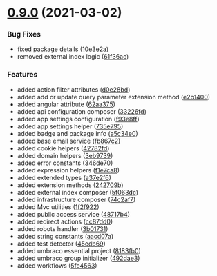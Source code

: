 # [0.9.0](https://github.com/thecogworks/cog-umbraco-essentials/compare/8183fb066c29631f139eb5fecea8ac980d888882...0.9.0) (2021-03-02)


### Bug Fixes

* fixed package details ([10e3e2a](https://github.com/thecogworks/cog-umbraco-essentials/commit/10e3e2afb07f8b75b063dfe85fa75e6d1314ca01))
* removed external index logic ([61f36ac](https://github.com/thecogworks/cog-umbraco-essentials/commit/61f36ac0e020cf2d28cd888a3c28ef6c8a563504))


### Features

* added action filter attributes ([d0e28bd](https://github.com/thecogworks/cog-umbraco-essentials/commit/d0e28bdc1f3ba6dd2b95b339b4c829b1a5ab5024))
* added add or update query parameter extension method ([e2b1400](https://github.com/thecogworks/cog-umbraco-essentials/commit/e2b14003d5ab3e1be22d3c9a5653e256f4c5e604))
* added angular attribute ([62aa375](https://github.com/thecogworks/cog-umbraco-essentials/commit/62aa375e1bddd3f1c6e223ad60f3a4860ad0c495))
* added api configuration composer ([33226fd](https://github.com/thecogworks/cog-umbraco-essentials/commit/33226fdfe67aae9c75663a9c6f682cf680f799cb))
* added app settings configuration ([f93e8ff](https://github.com/thecogworks/cog-umbraco-essentials/commit/f93e8ff796c99f39aeaa9a178eb9c19ff94b656c))
* added app settings helper ([735e795](https://github.com/thecogworks/cog-umbraco-essentials/commit/735e795cc42f36fdae32097688a825d769becbdd))
* added badge and package info ([a5c34e0](https://github.com/thecogworks/cog-umbraco-essentials/commit/a5c34e0f76958359e6e3b27c6b91dc7206aec653))
* added base email service ([fb867c2](https://github.com/thecogworks/cog-umbraco-essentials/commit/fb867c254ad508e35e0f5d356b59e48d5026bb5c))
* added cookie helpers ([42782fd](https://github.com/thecogworks/cog-umbraco-essentials/commit/42782fd9a7ddd100747989eb97c663ffede55889))
* added domain helpers ([3eb9739](https://github.com/thecogworks/cog-umbraco-essentials/commit/3eb97399b96039f7b8262dd3ddbc2abb80726960))
* added error constants ([346de70](https://github.com/thecogworks/cog-umbraco-essentials/commit/346de7002cdc9632986008766648dd212b16f196))
* added expression helpers ([f1e7ca8](https://github.com/thecogworks/cog-umbraco-essentials/commit/f1e7ca872797eb03919fe5ffae1051598f5c5080))
* added extended types ([a37e2f6](https://github.com/thecogworks/cog-umbraco-essentials/commit/a37e2f65f89b1bc6fd856523ee908261b937e24c))
* added extension methods ([242709b](https://github.com/thecogworks/cog-umbraco-essentials/commit/242709baed659dc239d0d391356353fdec5fda3e))
* added external index composer ([5f063dc](https://github.com/thecogworks/cog-umbraco-essentials/commit/5f063dc0f7a06cd29c442238ec4ce1af9b6d6ade))
* added infrastructure composer ([74c2af7](https://github.com/thecogworks/cog-umbraco-essentials/commit/74c2af7497007bdac2cb638f2e7cbebc68fdbd3a))
* added Mvc utilities ([1f2f922](https://github.com/thecogworks/cog-umbraco-essentials/commit/1f2f922c50d52e32a2e27e8e652c5dbd09735040))
* added public access service ([48717b4](https://github.com/thecogworks/cog-umbraco-essentials/commit/48717b4618ae30161377dc188f51fee184d6d4ca))
* added redirect actions ([cc87dd0](https://github.com/thecogworks/cog-umbraco-essentials/commit/cc87dd0b672df03d165502ac463896fc594c633e))
* added robots handler ([3b01731](https://github.com/thecogworks/cog-umbraco-essentials/commit/3b01731b3b7f872d5e909f6be12c242aae954521))
* added string constants ([aacd07a](https://github.com/thecogworks/cog-umbraco-essentials/commit/aacd07a82be92c1b0490065922c3300485e1c9b9))
* added test detector ([45edb69](https://github.com/thecogworks/cog-umbraco-essentials/commit/45edb698635955507b7a57b98acc600749106d32))
* added umbraco essential project ([8183fb0](https://github.com/thecogworks/cog-umbraco-essentials/commit/8183fb066c29631f139eb5fecea8ac980d888882))
* added umbraco group initializer ([492dae3](https://github.com/thecogworks/cog-umbraco-essentials/commit/492dae3412232ab9a19f0cc75503af734078cd27))
* added workflows ([5fe4563](https://github.com/thecogworks/cog-umbraco-essentials/commit/5fe45636feaf12e3989452e1ae5fe2566b261cf0))



